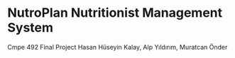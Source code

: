 # NutroPlan  Nutritionist Management System
 Cmpe 492 Final Project  Hasan Hüseyin Kalay, Alp Yıldırım, Muratcan Önder

